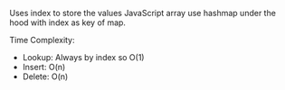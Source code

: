 Uses index to store the values
JavaScript array use hashmap under the hood with index as key of map.

Time Complexity:

- Lookup: Always by index so O(1)
- Insert: O(n)
- Delete: O(n)
